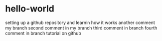 # hello-world
setting up a github repository and learnin how it works 
another comment my branch 
second comment in my branch 
third comment in branch
fourth comment in branch
tutorial on github
